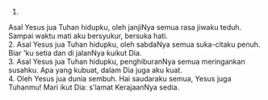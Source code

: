 1.
Asal Yesus jua Tuhan hidupku,
oleh janjiNya semua rasa jiwaku teduh.
Sampai waktu mati aku bersyukur, bersuka hati.
<br>
2.
Asal Yesus jua Tuhan hidupku,
oleh sabdaNya semua suka-citaku penuh.
Biar 'ku setia dan di jalanNya kuikut Dia.
<br>
3.
Asal Yesus jua Tuhan hidupku,
penghiburanNya semua meringankan susahku.
Apa yang kubuat, dalam Dia juga aku kuat.
<br>
4.
Oleh Yesus jua dunia sembuh.
Hai saudaraku semua, Yesus juga Tuhanmu!
Mari ikut Dia: s'lamat KerajaanNya sedia.
